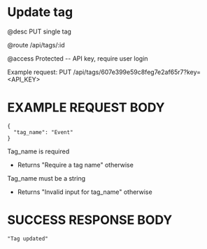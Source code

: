 # Update tag
@desc PUT single tag

@route /api/tags/:id

@access Protected -- API key, require user login

Example request: PUT /api/tags/607e399e59c8feg7e2af65r7?key=<API_KEY>

# EXAMPLE REQUEST BODY
```
{
  "tag_name": "Event"
}
```

Tag_name is required
- Returns "Require a tag name" otherwise

Tag_name must be a string
- Returns "Invalid input for tag_name" otherwise

# SUCCESS RESPONSE BODY
```
"Tag updated"
```